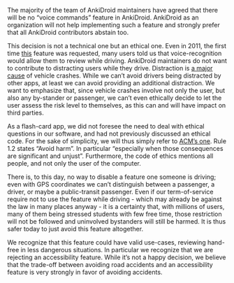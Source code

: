 The majority of the team of AnkiDroid maintainers have agreed that there will be no “voice commands” feature in AnkiDroid. AnkiDroid as an organization will not help implementing such a feature and strongly prefer that all AnkiDroid contributors abstain too.

This decision is not a technical one but an ethical one. Even in 2011, the first time [this](https://github.com/ankidroid/Anki-Android/issues/1717) feature was requested, many users told us that voice-recognition would allow them to review while driving. AnkiDroid maintainers do not want to contribute to distracting users while they drive. Distraction is [a major cause](https://nsc-org-storage.azureedge.net/cms/nsc.org/media/site-media/docs/safe-driving/cognitive-distraction-white-paper.pdf) of vehicle crashes. While we can’t avoid drivers being distracted by other apps, at least we can avoid providing an additional distraction. We want to emphasize that, since vehicle crashes involve not only the user, but also any by-stander or passenger, we can’t even ethically decide to let the user assess the risk level to themselves, as this can and will have impact on third parties.

As a flash-card app, we did not foresee the need to deal with ethical questions in our software, and had not previously discussed an ethical code. For the sake of simplicity, we will thus simply refer to [ACM’s one](https://www.acm.org/code-of-ethics). Rule 1.2 states “Avoid harm”. In particular “especially when those consequences are significant and unjust”. Furthermore, the code of ethics mentions all people, and not only the user of the computer.



There is, to this day, no way to disable a feature one someone is driving; even with GPS coordinates we can’t distinguish between a passenger, a driver, or maybe a public-transit passenger. Even if our term-of-service require not to use the feature while driving - which may already be against the law in many places anyway - it is a certainty that, with millions of users, many of them being stressed students with few free time, those restriction will not be followed and uninvolved bystanders will still be harmed. It is thus safer today to just avoid this feature altogether. 

We recognize that this feature could have valid use-cases, reviewing hand-free in less dangerous situations. In particular we recognize that we are rejecting an accessibility feature. While it’s not a happy decision, we believe that the trade-off between avoiding road accidents and an accessibility feature is very strongly in favor of avoiding accidents.